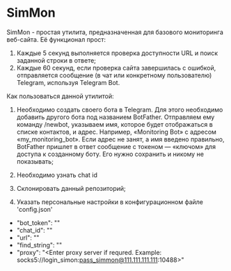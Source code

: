 # SimMon

SimMon - простая утилита, предназначенная для базового мониторинга веб-сайта. Её функционал прост:

1) Каждые 5 секунд выполняется проверка доступности URL и поиск заданной строки в ответе;
2) Каждые 60 секунд, если проверка сайта завершилась с ошибкой, отправляется сообщение (в чат или конкретному пользователю) Telegram, используя Telegram Bot.

Как пользоваться данной утилитой:

1) Необходимо создать своего бота в Telegram. Для этого необходимо добавить другого бота под названием BotFather. Отправляем ему команду /newbot, указываем имя, которое будет отображаться в списке контактов, и адрес. Например, «Monitoring Bot» с адресом «my_monitoring_bot». Если адрес не занят, а имя введено правильно, BotFather пришлет в ответ сообщение с токеном — «ключом» для доступа к созданному боту. Его нужно сохранить и никому не показывать;

2) Необходимо узнать chat id

3) Склонировать данный репозиторий;

4) Указать персональные настройки в конфигурационном файле 'config.json'

- "bot_token": "<Enter your Telegram bot token>"
- "chat_id": "<Enter Telegram chat id>"
- "url": "<Enter url website for monitoring>"
- "find_string": "<Enter find string>"
- "proxy": "<Enter proxy server if requred. Example: socks5://login_simon:pass_simmon@111.111.111.111:10488>"

